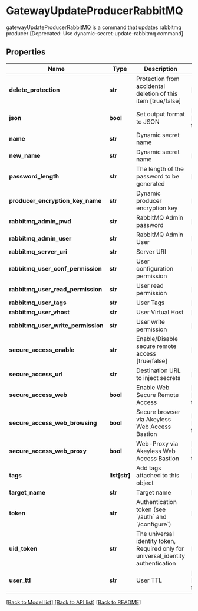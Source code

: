 # GatewayUpdateProducerRabbitMQ

gatewayUpdateProducerRabbitMQ is a command that updates rabbitmq producer [Deprecated: Use dynamic-secret-update-rabbitmq command]
## Properties
Name | Type | Description | Notes
------------ | ------------- | ------------- | -------------
**delete_protection** | **str** | Protection from accidental deletion of this item [true/false] | [optional] 
**json** | **bool** | Set output format to JSON | [optional] [default to False]
**name** | **str** | Dynamic secret name | 
**new_name** | **str** | Dynamic secret name | [optional] 
**password_length** | **str** | The length of the password to be generated | [optional] 
**producer_encryption_key_name** | **str** | Dynamic producer encryption key | [optional] 
**rabbitmq_admin_pwd** | **str** | RabbitMQ Admin password | [optional] 
**rabbitmq_admin_user** | **str** | RabbitMQ Admin User | [optional] 
**rabbitmq_server_uri** | **str** | Server URI | [optional] 
**rabbitmq_user_conf_permission** | **str** | User configuration permission | [optional] 
**rabbitmq_user_read_permission** | **str** | User read permission | [optional] 
**rabbitmq_user_tags** | **str** | User Tags | [optional] 
**rabbitmq_user_vhost** | **str** | User Virtual Host | [optional] 
**rabbitmq_user_write_permission** | **str** | User write permission | [optional] 
**secure_access_enable** | **str** | Enable/Disable secure remote access [true/false] | [optional] 
**secure_access_url** | **str** | Destination URL to inject secrets | [optional] 
**secure_access_web** | **bool** | Enable Web Secure Remote Access | [optional] [default to True]
**secure_access_web_browsing** | **bool** | Secure browser via Akeyless Web Access Bastion | [optional] [default to False]
**secure_access_web_proxy** | **bool** | Web-Proxy via Akeyless Web Access Bastion | [optional] [default to False]
**tags** | **list[str]** | Add tags attached to this object | [optional] 
**target_name** | **str** | Target name | [optional] 
**token** | **str** | Authentication token (see &#x60;/auth&#x60; and &#x60;/configure&#x60;) | [optional] 
**uid_token** | **str** | The universal identity token, Required only for universal_identity authentication | [optional] 
**user_ttl** | **str** | User TTL | [optional] [default to '60m']

[[Back to Model list]](../README.md#documentation-for-models) [[Back to API list]](../README.md#documentation-for-api-endpoints) [[Back to README]](../README.md)


